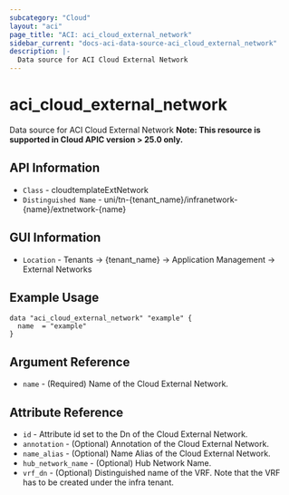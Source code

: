 ```yaml
---
subcategory: "Cloud"
layout: "aci"
page_title: "ACI: aci_cloud_external_network"
sidebar_current: "docs-aci-data-source-aci_cloud_external_network"
description: |-
  Data source for ACI Cloud External Network
---
```


# aci_cloud_external_network #

Data source for ACI Cloud External Network
<b>Note: This resource is supported in Cloud APIC version > 25.0 only.</b>


## API Information ##

* `Class` - cloudtemplateExtNetwork
* `Distinguished Name` - uni/tn-{tenant_name}/infranetwork-{name}/extnetwork-{name}

## GUI Information ##

* `Location` - Tenants -> {tenant_name} -> Application Management -> External Networks



## Example Usage ##

```hcl
data "aci_cloud_external_network" "example" {
  name  = "example"
}
```

## Argument Reference ##

* `name` - (Required) Name of the Cloud External Network.

## Attribute Reference ##
* `id` - Attribute id set to the Dn of the Cloud External Network.
* `annotation` - (Optional) Annotation of the Cloud External Network.
* `name_alias` - (Optional) Name Alias of the Cloud External Network.
* `hub_network_name` - (Optional) Hub Network Name. 
* `vrf_dn` - (Optional) Distinguished name of the VRF. Note that the VRF has to be created under the infra tenant.
